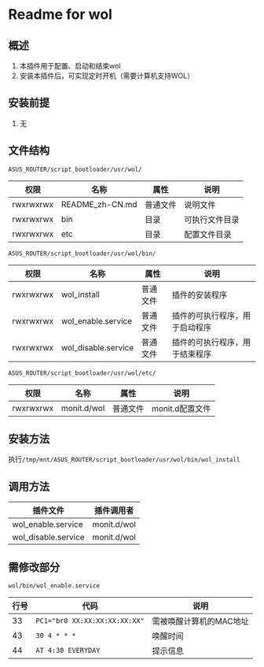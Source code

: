 # Readme for wol

## 概述

1. 本插件用于配置、启动和结束wol
2. 安装本插件后，可实现定时开机（需要计算机支持WOL）

## 安装前提

1. 无

## 文件结构

`ASUS_ROUTER/script_bootloader/usr/wol/`

| 权限      | 名称      | 属性     | 说明           |
| --------- | --------- | -------- | -------------- |
| rwxrwxrwx | README_zh-CN.md | 普通文件 | 说明文件       |
| rwxrwxrwx | bin       | 目录     | 可执行文件目录 |
| rwxrwxrwx | etc       | 目录     | 配置文件目录   |

`ASUS_ROUTER/script_bootloader/usr/wol/bin/`

| 权限      | 名称                | 属性     | 说明                           |
| --------- | ------------------- | -------- | ------------------------------ |
| rwxrwxrwx | wol_install         | 普通文件 | 插件的安装程序                 |
| rwxrwxrwx | wol_enable.service  | 普通文件 | 插件的可执行程序，用于启动程序 |
| rwxrwxrwx | wol_disable.service | 普通文件 | 插件的可执行程序，用于结束程序 |

`ASUS_ROUTER/script_bootloader/usr/wol/etc/`

| 权限      | 名称        | 属性     | 说明            |
| --------- | ----------- | -------- | --------------- |
| rwxrwxrwx | monit.d/wol | 普通文件 | monit.d配置文件 |

## 安装方法

执行`/tmp/mnt/ASUS_ROUTER/script_bootloader/usr/wol/bin/wol_install`

## 调用方法

| 插件文件            | 插件调用者  |
| ------------------  | ------------|
| wol_enable.service  | monit.d/wol |
| wol_disable.service | monit.d/wol |

## 需修改部分

`wol/bin/wol_enable.service`

| 行号 | 代码                          | 说明                    |
| ---- | ----------------------------- | ----------------------- |
| 33   | `PC1="br0 XX:XX:XX:XX:XX:XX"` | 需被唤醒计算机的MAC地址 |
| 43   | `30 4 * * *`                  | 唤醒时间                |
| 44   | `AT 4:30 EVERYDAY`            | 提示信息                |